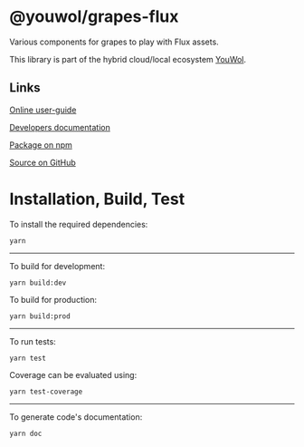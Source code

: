 # @youwol/grapes-flux

Various components for grapes to play with Flux assets.

This library is part of the hybrid cloud/local ecosystem
[YouWol](https://platform.youwol.com/applications/@youwol/platform/latest).

## Links

[Online user-guide](https://l.youwol.com/doc/@youwol/grapes-flux)

[Developers documentation](https://platform.youwol.com/applications/@youwol/cdn-explorer/latest?package=@youwol/grapes-flux)

[Package on npm](https://www.npmjs.com/package/@youwol/grapes-flux)

[Source on GitHub](https://github.com/youwol/grapes-flux)

# Installation, Build, Test

To install the required dependencies:

```shell
yarn
```

---

To build for development:

```shell
yarn build:dev
```

To build for production:

```shell
yarn build:prod
```

---

To run tests:

```shell
yarn test
```

Coverage can be evaluated using:

```shell
yarn test-coverage
```

---

To generate code's documentation:

```shell
yarn doc
```
